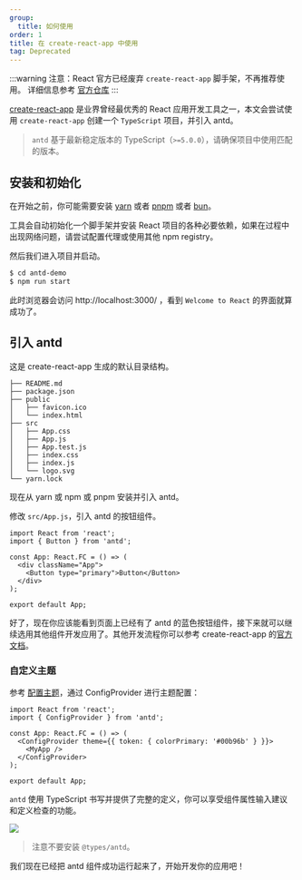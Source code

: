 ```yaml
---
group:
  title: 如何使用
order: 1
title: 在 create-react-app 中使用
tag: Deprecated
---
```


<!-- prettier-ignore -->
:::warning
注意：React 官方已经废弃 `create-react-app` 脚手架，不再推荐使用。
详细信息参考 [官方仓库](https://github.com/facebook/create-react-app/blob/main/README.md)
:::

[create-react-app](https://create-react-app.dev) 是业界曾经最优秀的 React 应用开发工具之一，本文会尝试使用 `create-react-app` 创建一个 `TypeScript` 项目，并引入 antd。

> `antd` 基于最新稳定版本的 TypeScript（`>=5.0.0`），请确保项目中使用匹配的版本。

## 安装和初始化

在开始之前，你可能需要安装 [yarn](https://github.com/yarnpkg/yarn/) 或者 [pnpm](https://pnpm.io/zh/) 或者 [bun](https://bun.sh/)。

<InstallDependencies npm='$ npx create-react-app antd-demo --template typescript' yarn='$ yarn create react-app antd-demo --template typescript' pnpm='$ pnpm create react-app antd-demo --template typescript' bun='$ bun create react-app antd-demo --template typescript'></InstallDependencies>

工具会自动初始化一个脚手架并安装 React 项目的各种必要依赖，如果在过程中出现网络问题，请尝试配置代理或使用其他 npm registry。

然后我们进入项目并启动。

```bash
$ cd antd-demo
$ npm run start
```

此时浏览器会访问 http://localhost:3000/ ，看到 `Welcome to React` 的界面就算成功了。

## 引入 antd

这是 create-react-app 生成的默认目录结构。

```
├── README.md
├── package.json
├── public
│   ├── favicon.ico
│   └── index.html
├── src
│   ├── App.css
│   ├── App.js
│   ├── App.test.js
│   ├── index.css
│   ├── index.js
│   └── logo.svg
└── yarn.lock
```

现在从 yarn 或 npm 或 pnpm 安装并引入 antd。

<InstallDependencies npm='$ npm install antd --save' yarn='$ yarn add antd' pnpm='$ pnpm install antd --save' bun='$ bun add antd'></InstallDependencies>

修改 `src/App.js`，引入 antd 的按钮组件。

```tsx
import React from 'react';
import { Button } from 'antd';

const App: React.FC = () => (
  <div className="App">
    <Button type="primary">Button</Button>
  </div>
);

export default App;
```

好了，现在你应该能看到页面上已经有了 antd 的蓝色按钮组件，接下来就可以继续选用其他组件开发应用了。其他开发流程你可以参考 create-react-app 的[官方文档](https://create-react-app.dev/docs/getting-started)。

### 自定义主题

参考 [配置主题](/docs/react/customize-theme)，通过 ConfigProvider 进行主题配置：

```tsx
import React from 'react';
import { ConfigProvider } from 'antd';

const App: React.FC = () => (
  <ConfigProvider theme={{ token: { colorPrimary: '#00b96b' } }}>
    <MyApp />
  </ConfigProvider>
);

export default App;
```

`antd` 使用 TypeScript 书写并提供了完整的定义，你可以享受组件属性输入建议和定义检查的功能。

![](https://gw.alipayobjects.com/zos/antfincdn/26L5vPoLug/8d7da796-175e-40af-8eea-e7031ba09f9f.png)

> 注意不要安装 `@types/antd`。

我们现在已经把 antd 组件成功运行起来了，开始开发你的应用吧！

